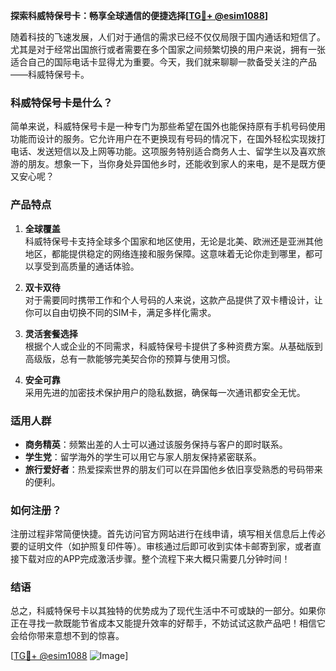**探索科威特保号卡：畅享全球通信的便捷选择[[TG💪+ @esim1088](https://t.me/s/esim1088)]**

随着科技的飞速发展，人们对于通信的需求已经不仅仅局限于国内通话和短信了。尤其是对于经常出国旅行或者需要在多个国家之间频繁切换的用户来说，拥有一张适合自己的国际电话卡显得尤为重要。今天，我们就来聊聊一款备受关注的产品——科威特保号卡。

### 科威特保号卡是什么？

简单来说，科威特保号卡是一种专门为那些希望在国外也能保持原有手机号码使用功能而设计的服务。它允许用户在不更换现有号码的情况下，在国外轻松实现拨打电话、发送短信以及上网等功能。这项服务特别适合商务人士、留学生以及喜欢旅游的朋友。想象一下，当你身处异国他乡时，还能收到家人的来电，是不是既方便又安心呢？

### 产品特点

1. **全球覆盖**  
   科威特保号卡支持全球多个国家和地区使用，无论是北美、欧洲还是亚洲其他地区，都能提供稳定的网络连接和服务保障。这意味着无论你走到哪里，都可以享受到高质量的通话体验。

2. **双卡双待**  
   对于需要同时携带工作和个人号码的人来说，这款产品提供了双卡槽设计，让你可以自由切换不同的SIM卡，满足多样化需求。

3. **灵活套餐选择**  
   根据个人或企业的不同需求，科威特保号卡提供了多种资费方案。从基础版到高级版，总有一款能够完美契合你的预算与使用习惯。

4. **安全可靠**  
   采用先进的加密技术保护用户的隐私数据，确保每一次通讯都安全无忧。

### 适用人群

- **商务精英**：频繁出差的人士可以通过该服务保持与客户的即时联系。
- **学生党**：留学海外的学生可以用它与家人朋友保持紧密联系。
- **旅行爱好者**：热爱探索世界的朋友们可以在异国他乡依旧享受熟悉的号码带来的便利。

### 如何注册？

注册过程非常简便快捷。首先访问官方网站进行在线申请，填写相关信息后上传必要的证明文件（如护照复印件等）。审核通过后即可收到实体卡邮寄到家，或者直接下载对应的APP完成激活步骤。整个流程下来大概只需要几分钟时间！

### 结语

总之，科威特保号卡以其独特的优势成为了现代生活中不可或缺的一部分。如果你正在寻找一款既能节省成本又能提升效率的好帮手，不妨试试这款产品吧！相信它会给你带来意想不到的惊喜。

[[TG💪+ @esim1088](https://t.me/s/esim1088) ![Image](https://i.postimg.cc/4NQfJmqS/Snipaste-2025-05-13-00-14-12.png)]